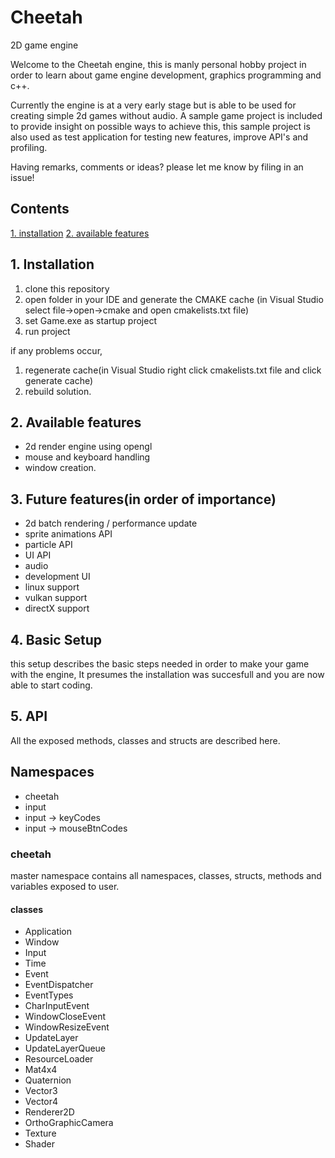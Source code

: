 # Cheetah
2D game engine

Welcome to the Cheetah engine, this is manly personal hobby project in order to learn about game engine development, graphics programming and c++.

Currently the engine is at a very early stage but is able to be used for creating simple 2d games without audio. 
A sample game project is included to provide insight on possible ways to achieve this, this sample project is also used as test application for testing new features, improve API's and profiling.

Having remarks, comments or ideas? please let me know by filing in an issue!

## Contents
[1. installation](#Installation)
[2. available features](#Available-features)

## 1. Installation
1. clone this repository 
2. open folder in your IDE and generate the CMAKE cache (in Visual Studio select file->open->cmake and open cmakelists.txt file)
3. set Game.exe as startup project
4. run project

if any problems occur,
1. regenerate cache(in Visual Studio right click cmakelists.txt file and click generate cache)
2. rebuild solution.

## 2. Available features
- 2d render engine using opengl
- mouse and keyboard handling
- window creation.

## 3. Future features(in order of importance)
- 2d batch rendering / performance update
- sprite animations API
- particle API
- UI API
- audio
- development UI
- linux support
- vulkan support
- directX support

## 4. Basic Setup
this setup describes the basic steps needed in order to make your game with the engine, It presumes the installation was succesfull and you are now able to start coding.

## 5. API
All the exposed methods, classes and structs are described here.

## Namespaces
- cheetah
- input
- input -> keyCodes
- input -> mouseBtnCodes

### cheetah
master namespace contains all namespaces, classes, structs, methods and variables exposed to user.

#### classes
- Application
- Window
- Input
- Time
- Event
- EventDispatcher
- EventTypes
- CharInputEvent
- WindowCloseEvent
- WindowResizeEvent
- UpdateLayer
- UpdateLayerQueue
- ResourceLoader<T>
- Mat4x4<T>
- Quaternion
- Vector3<T>
- Vector4<T>
- Renderer2D
- OrthoGraphicCamera
- Texture
- Shader

 
